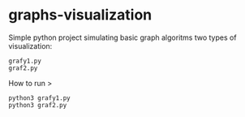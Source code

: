 # graphs-visualization

Simple python project simulating basic graph algoritms
two types of visualization: 
```
grafy1.py 
graf2.py
```


How to run > 
```
python3 grafy1.py
python3 graf2.py
```

